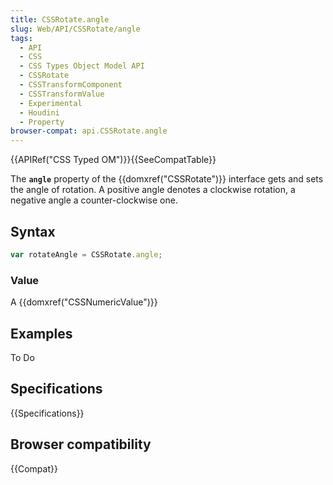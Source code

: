 ```yaml
---
title: CSSRotate.angle
slug: Web/API/CSSRotate/angle
tags:
  - API
  - CSS
  - CSS Types Object Model API
  - CSSRotate
  - CSSTransformComponent
  - CSSTransformValue
  - Experimental
  - Houdini
  - Property
browser-compat: api.CSSRotate.angle
---
```

{{APIRef("CSS Typed OM")}}{{SeeCompatTable}}

The **`angle`** property of the
{{domxref("CSSRotate")}} interface gets and sets the angle of rotation. A positive angle
denotes a clockwise rotation, a negative angle a counter-clockwise one.

## Syntax

```js
var rotateAngle = CSSRotate.angle;
```

### Value

A {{domxref("CSSNumericValue")}}

## Examples

To Do

## Specifications

{{Specifications}}

## Browser compatibility

{{Compat}}

